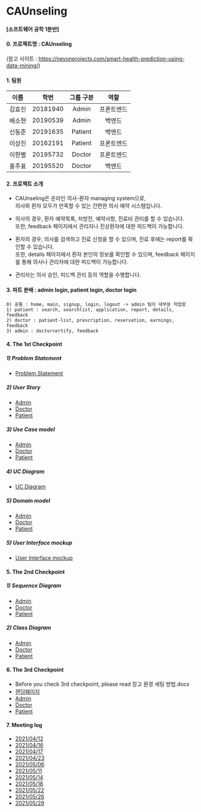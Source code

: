 # CAUnseling
#### [소프트웨어 공학 1분반]
#### 0. 프로젝트명 : CAUnseling
(참고 사이트 : https://nevonprojects.com/smart-health-prediction-using-data-mining/)

#### 1. 팀원

|이름|학번|그룹 구분|역할|
|---|---|:---:|:---:|
|김효진|20181940|Admin|프론트엔드|
|배소현|20190539|Admin|백엔드|
|신동준|20191635|Patient|백엔드|
|이상진|20162191|Patient|프론트엔드|
|이한별|20195732|Doctor|프론트엔드|
|홍주표|20195520|Doctor|백엔드|


#### 2. 프로젝트 소개

- CAUnseling은 온라인 의사-환자 managing system으로,   
의사와 환자 모두가 만족할 수 있는 간편한 의사 예약 시스템입니다.


- 의사의 경우, 환자 예약목록, 처방전, 예약사항, 진료비 관리를 할 수 있습니다.  
또한, feedback 페이지에서 관리자나 진상환자에 대한 피드백이 가능합니다.


- 환자의 경우, 의사를 검색하고 진료 신청을 할 수 있으며, 진료 후에는 report를 확인할 수 있습니다.  
또한, details 페이지에서 환자 본인의 정보를 확인할 수 있으며, feedback 페이지를 통해 의사나 관리자에 대한 피드백이 가능합니다.


- 관리자는 의사 승인, 피드백 관리 등의 역할을 수행합니다. 
 


#### 3. 파트 분배 : admin login, patient login, doctor login
```
0) 공통 : home, main, signup, login, logout -> admin 팀이 대부분 작업함  
1) patient : search, searchlist, application, report, details, feedback  
2) doctor : patient-list, prescription, reservation, earnings, feedback  
3) admin : doctorcertify, feedback  
```


#### 4. The 1st Checkpoint
##### 1) Problem Statement
- [Problem Statement](./ProblemStatement.docx)
##### 2) User Story  
- [Admin](admin/01.%20User%20Story/UserStory.md)  
- [Doctor](doctor/UserStory/UserStory.md)  
- [Patient](patient/01.userstory/userstory.md) 
##### 3) Use Case model
- [Admin](admin/02.%20Use%20Case%20%26%20Domain%20Model)  
- [Doctor](doctor/Domain%20model/UseCase-Doctor.docx)  
- [Patient](patient/02.domainmodel/patient-Domain_model.docx)  
##### 4) UC Diagram
- [UC Diagram](./UC-Diagram.JPG)
##### 5) Domain model
- [Admin](admin/03.%20Domain%20Model%20Diagram)  
- [Doctor](doctor/Domain%20model)  
- [Patient](patient/02.domainmodel)  
##### 5) User Interface mockup  
- [User Interface mockup](./)  


#### 5. The 2nd Checkpoint
##### 1) Sequence Diagram
- [Admin](admin/04.%20Sequence%20Diagram)  
- [Doctor](doctor/System%20Sequence%20Diagram)  
- [Patient](patient/04.sequencediagram) 
##### 2) Class Diagram
- [Admin](admin/05.%20Class%20Diagram)  
- [Doctor](doctor/class%20diagram)  
- [Patient](patient/05.classdiagram)  
 

#### 6. The 3rd Checkpoint
- Before you check 3rd checkpoint, please read 장고 환경 세팅 방법.docx
- [랜딩페이지](admin/06.%203rd%20checkpoint/00.%20home.png)
- [Admin](admin/06.%203rd%20checkpoint/admin_3rd.md)  
- [Doctor](doctor/06.%203rd%20checkpoint)  
- [Patient](patient/06.%203rd%20checkpoint)  
  
  
#### 7. Meeting log
- [2021/04/12](meeting%20log/210412.md)
- [2021/04/16](meeting%20log/210416.md)
- [2021/04/17](meeting%20log/210417.md)
- [2021/04/23](meeting%20log/210423.md)
- [2021/05/06](meeting%20log/210506.md)
- [2021/05/11](meeting%20log/210511.md)
- [2021/05/14](meeting%20log/210514.md)
- [2021/05/18](meeting%20log/210518.md)
- [2021/05/22](meeting%20log/210522.md)
- [2021/05/26](meeting%20log/210526.md)
- [2021/05/29](meeting%20log/210529.md)
